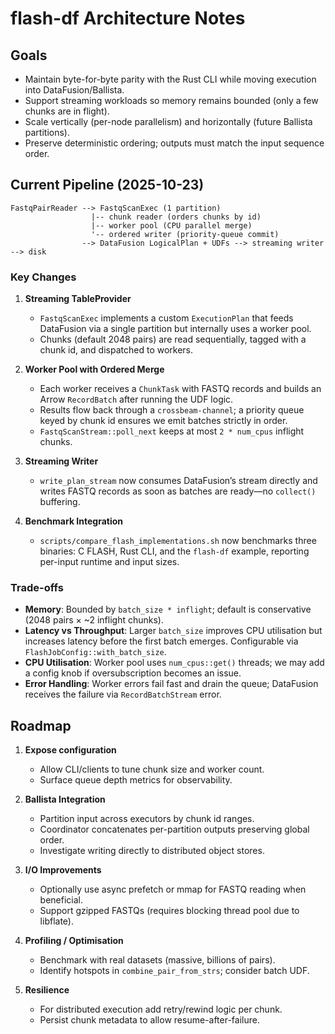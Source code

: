 # flash-df Architecture Notes

## Goals

- Maintain byte-for-byte parity with the Rust CLI while moving execution into
  DataFusion/Ballista.
- Support streaming workloads so memory remains bounded (only a few chunks are
  in flight).
- Scale vertically (per-node parallelism) and horizontally (future Ballista
  partitions).
- Preserve deterministic ordering; outputs must match the input sequence order.

## Current Pipeline (2025-10-23)

```text
FastqPairReader --> FastqScanExec (1 partition)
                  |-- chunk reader (orders chunks by id)
                  |-- worker pool (CPU parallel merge)
                  '-- ordered writer (priority-queue commit)
                --> DataFusion LogicalPlan + UDFs --> streaming writer --> disk
```

### Key Changes

1. **Streaming TableProvider**
   - `FastqScanExec` implements a custom `ExecutionPlan` that feeds DataFusion
     via a single partition but internally uses a worker pool.
   - Chunks (default 2048 pairs) are read sequentially, tagged with a chunk id,
     and dispatched to workers.

2. **Worker Pool with Ordered Merge**
   - Each worker receives a `ChunkTask` with FASTQ records and builds an Arrow
     `RecordBatch` after running the UDF logic.
   - Results flow back through a `crossbeam-channel`; a priority queue keyed by
     chunk id ensures we emit batches strictly in order.
   - `FastqScanStream::poll_next` keeps at most `2 * num_cpus` inflight chunks.

3. **Streaming Writer**
   - `write_plan_stream` now consumes DataFusion’s stream directly and writes
     FASTQ records as soon as batches are ready—no `collect()` buffering.

4. **Benchmark Integration**
   - `scripts/compare_flash_implementations.sh` now benchmarks three binaries:
     C FLASH, Rust CLI, and the `flash-df` example, reporting per-input runtime
     and input sizes.

### Trade-offs

- **Memory**: Bounded by `batch_size * inflight`; default is conservative (2048
  pairs × ~2 inflight chunks).
- **Latency vs Throughput**: Larger `batch_size` improves CPU utilisation but
  increases latency before the first batch emerges. Configurable via
  `FlashJobConfig::with_batch_size`.
- **CPU Utilisation**: Worker pool uses `num_cpus::get()` threads; we may add a
  config knob if oversubscription becomes an issue.
- **Error Handling**: Worker errors fail fast and drain the queue; DataFusion
  receives the failure via `RecordBatchStream` error.

## Roadmap

1. **Expose configuration**
   - Allow CLI/clients to tune chunk size and worker count.
   - Surface queue depth metrics for observability.

2. **Ballista Integration**
   - Partition input across executors by chunk id ranges.
   - Coordinator concatenates per-partition outputs preserving global order.
   - Investigate writing directly to distributed object stores.

3. **I/O Improvements**
   - Optionally use async prefetch or mmap for FASTQ reading when beneficial.
   - Support gzipped FASTQs (requires blocking thread pool due to libflate).

4. **Profiling / Optimisation**
   - Benchmark with real datasets (massive, billions of pairs).
   - Identify hotspots in `combine_pair_from_strs`; consider batch UDF.

5. **Resilience**
   - For distributed execution add retry/rewind logic per chunk.
   - Persist chunk metadata to allow resume-after-failure.

